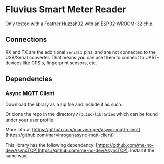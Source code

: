 # Fluvius Smart Meter Reader

Only tested with a [Feather Huzzah32](https://learn.adafruit.com/adafruit-huzzah32-esp32-feather) with an ESP32-WROOM-32 chip.

## Connections

RX and TX are the additional `Serial1` pins, and are not connected to the USB/Serial converter. That means you can use them to connect to UART-devices like GPS's, fingerprint sensors, etc.

## Dependencies

### Async MQTT Client

Download the library as a zip file and include it as such.

Or clone the repo in the directory `Arduino/libraries` which can be found under your user profile.

More info at [https://github.com/marvinroger/async-mqtt-client](https://github.com/marvinroger/async-mqtt-client)

This library has the following dependency: [https://github.com/me-no-dev/AsyncTCP](https://github.com/me-no-dev/AsyncTCP). Install it the same way.

